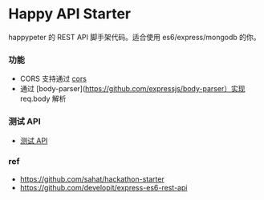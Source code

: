 # Happy API Starter

happypeter 的  REST API 脚手架代码。适合使用 es6/express/mongodb 的你。

### 功能

- CORS 支持通过 [cors](https://github.com/troygoode/node-cors)
- 通过 [body-parser](https://github.com/expressjs/body-parser）实现 req.body 解析

### 测试 API

- [测试 API](doc/api-test)

### ref
- https://github.com/sahat/hackathon-starter
- https://github.com/developit/express-es6-rest-api
